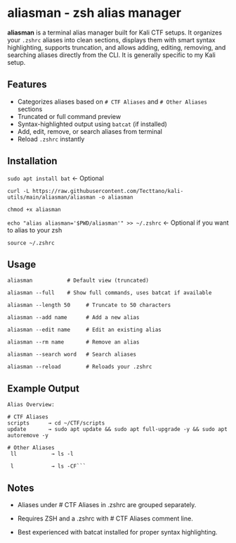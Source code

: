 # aliasman - zsh alias manager

**aliasman** is a terminal alias manager built for Kali CTF setups. It organizes your `.zshrc` aliases into clean sections, displays them with smart syntax highlighting, supports truncation, and allows adding, editing, removing, and searching aliases directly from the CLI. It is generally specific to my Kali setup.

## Features
- Categorizes aliases based on `# CTF Aliases` and `# Other Aliases` sections
- Truncated or full command preview
- Syntax-highlighted output using `batcat` (if installed)
- Add, edit, remove, or search aliases from terminal
- Reload `.zshrc` instantly

## Installation
```sudo apt install bat``` <- Optional

```curl -L https://raw.githubusercontent.com/Tecttano/kali-utils/main/aliasman/aliasman -o aliasman```

```chmod +x aliasman```

```echo "alias aliasman='$PWD/aliasman'" >> ~/.zshrc``` <- Optional if you want to alias to your zsh

```source ~/.zshrc```

## Usage 
```aliasman           # Default view (truncated)```

```aliasman --full    # Show full commands, uses batcat if available```

```aliasman --length 50     # Truncate to 50 characters```

```aliasman --add name      # Add a new alias```

```aliasman --edit name     # Edit an existing alias```

```aliasman --rm name       # Remove an alias```

```aliasman --search word   # Search aliases```

```aliasman --reload        # Reloads your .zshrc```

## Example Output
```
Alias Overview:

# CTF Aliases
scripts      → cd ~/CTF/scripts
update       → sudo apt update && sudo apt full-upgrade -y && sudo apt autoremove -y

# Other Aliases
 ll           → ls -l
 
 l            → ls -CF```
```
## Notes
- Aliases under # CTF Aliases in .zshrc are grouped separately.

- Requires ZSH and a .zshrc with # CTF Aliases comment line.

- Best experienced with batcat installed for proper syntax highlighting.
